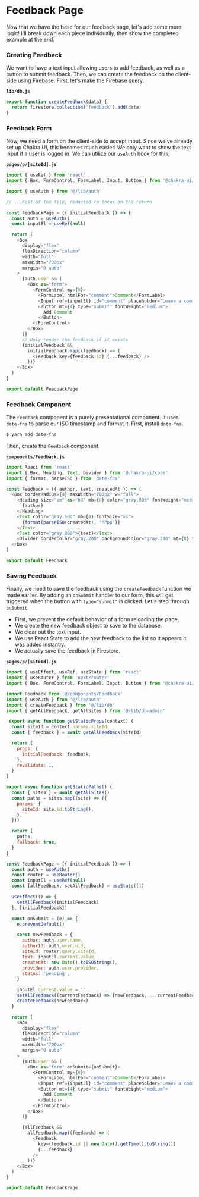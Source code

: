 # Feedback Page

Now that we have the base for our feedback page, let's add some more logic! I'll break down each piece individually, then show the completed example at the end.

### Creating Feedback

We want to have a text input allowing users to add feedback, as well as a button to submit feedback. Then, we can create the feedback on the client-side using Firebase. First, let's make the Firebase query.

**`lib/db.js`**

```js
export function createFeedback(data) {
  return firestore.collection('feedback').add(data)
}
```

### Feedback Form

Now, we need a form on the client-side to accept input. Since we've already set up Chakra UI, this becomes much easier! We only want to show the text input if a user is logged in. We can utilize our `useAuth` hook for this.

**`pages/p/[siteId].js`**

```js
import { useRef } from 'react'
import { Box, FormControl, FormLabel, Input, Button } from '@chakra-ui/core'

import { useAuth } from '@/lib/auth'

// ...Rest of the file, redacted to focus on the return

const FeedbackPage = ({ initialFeedback }) => {
  const auth = useAuth()
  const inputEl = useRef(null)

  return (
    <Box
      display="flex"
      flexDirection="column"
      width="full"
      maxWidth="700px"
      margin="0 auto"
    >
      {auth.user && (
        <Box as="form">
          <FormControl my={8}>
            <FormLabel htmlFor="comment">Comment</FormLabel>
            <Input ref={inputEl} id="comment" placeholder="Leave a comment" />
            <Button mt={4} type="submit" fontWeight="medium">
              Add Comment
            </Button>
          </FormControl>
        </Box>
      )}
      // Only render the feedback if it exists
      {initialFeedback &&
        initialFeedback.map((feedback) => (
          <Feedback key={feedback.id} {...feedback} />
        ))}
    </Box>
  )
}

export default FeedbackPage
```

### Feedback Component

The `Feedback` component is a purely presentational component. It uses `date-fns` to parse our ISO timestamp and format it. First, install `date-fns`.

```bash
$ yarn add date-fns
```

Then, create the `Feedback` component.

**`components/Feedback.js`**

```js
import React from 'react'
import { Box, Heading, Text, Divider } from '@chakra-ui/core'
import { format, parseISO } from 'date-fns'

const Feedback = ({ author, text, createdAt }) => (
  <Box borderRadius={4} maxWidth="700px" w="full">
    <Heading size="sm" as="h3" mb={0} color="gray.900" fontWeight="medium">
      {author}
    </Heading>
    <Text color="gray.500" mb={4} fontSize="xs">
      {format(parseISO(createdAt), 'PPpp')}
    </Text>
    <Text color="gray.800">{text}</Text>
    <Divider borderColor="gray.200" backgroundColor="gray.200" mt={8} mb={8} />
  </Box>
)

export default Feedback
```

### Saving Feedback

Finally, we need to save the feedback using the `createFeedback` function we made earlier. By adding an `onSubmit` handler to our form, this will get triggered when the button with `type="submit"` is clicked. Let's step through `onSubmit`.

- First, we prevent the default behavior of a form reloading the page.
- We create the new feedback object to save to the database.
- We clear out the text input.
- We use React State to add the new feedback to the list so it appears it was added instantly.
- We actually save the feedback in Firestore.

**`pages/p/[siteId].js`**

```js {40,69,80}
import { useEffect, useRef, useState } from 'react'
import { useRouter } from 'next/router'
import { Box, FormControl, FormLabel, Input, Button } from '@chakra-ui/core'

import Feedback from '@/components/Feedback'
import { useAuth } from '@/lib/auth'
import { createFeedback } from '@/lib/db'
import { getAllFeedback, getAllSites } from '@/lib/db-admin'

 export async function getStaticProps(context) {
  const siteId = context.params.siteId
  const { feedback } = await getAllFeedback(siteId)

  return {
    props: {
      initialFeedback: feedback,
    },
    revalidate: 1,
  }
}

export async function getStaticPaths() {
  const { sites } = await getAllSites()
  const paths = sites.map((site) => ({
    params: {
      siteId: site.id.toString(),
    },
  }))

  return {
    paths,
    fallback: true,
  }
}

const FeedbackPage = ({ initialFeedback }) => {
  const auth = useAuth()
  const router = useRouter()
  const inputEl = useRef(null)
  const [allFeedback, setAllFeedback] = useState([])

  useEffect(() => {
    setAllFeedback(initialFeedback)
  }, [initialFeedback])

  const onSubmit = (e) => {
    e.preventDefault()

    const newFeedback = {
      author: auth.user.name,
      authorId: auth.user.uid,
      siteId: router.query.siteId,
      text: inputEl.current.value,
      createdAt: new Date().toISOString(),
      provider: auth.user.provider,
      status: 'pending',
    }

    inputEl.current.value = ''
    setAllFeedback((currentFeedback) => [newFeedback, ...currentFeedback])
    createFeedback(newFeedback)
  }

  return (
    <Box
      display="flex"
      flexDirection="column"
      width="full"
      maxWidth="700px"
      margin="0 auto"
    >
      {auth.user && (
        <Box as="form" onSubmit={onSubmit}>
          <FormControl my={8}>
            <FormLabel htmlFor="comment">Comment</FormLabel>
            <Input ref={inputEl} id="comment" placeholder="Leave a comment" />
            <Button mt={4} type="submit" fontWeight="medium">
              Add Comment
            </Button>
          </FormControl>
        </Box>
      )}

      {allFeedback &&
        allFeedback.map((feedback) => (
          <Feedback
            key={feedback.id || new Date().getTime().toString()}
            {...feedback}
          />
        ))}
    </Box>
  )
}

export default FeedbackPage
```
